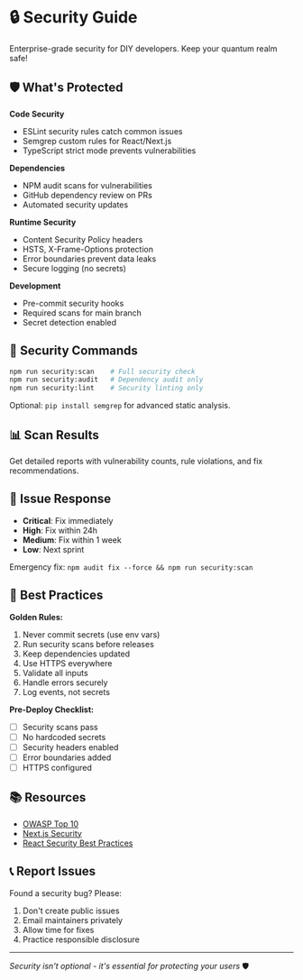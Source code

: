 # 🔒 Security Guide

Enterprise-grade security for DIY developers. Keep your quantum realm safe!

## 🛡️ What's Protected

**Code Security**
- ESLint security rules catch common issues
- Semgrep custom rules for React/Next.js
- TypeScript strict mode prevents vulnerabilities

**Dependencies**  
- NPM audit scans for vulnerabilities
- GitHub dependency review on PRs
- Automated security updates

**Runtime Security**
- Content Security Policy headers
- HSTS, X-Frame-Options protection
- Error boundaries prevent data leaks
- Secure logging (no secrets)

**Development**
- Pre-commit security hooks
- Required scans for main branch
- Secret detection enabled

## 🔧 Security Commands

```bash
npm run security:scan    # Full security check
npm run security:audit   # Dependency audit only  
npm run security:lint    # Security linting only
```

Optional: `pip install semgrep` for advanced static analysis.

## 📊 Scan Results

Get detailed reports with vulnerability counts, rule violations, and fix recommendations.

## 🚨 Issue Response

- **Critical**: Fix immediately
- **High**: Fix within 24h  
- **Medium**: Fix within 1 week
- **Low**: Next sprint

Emergency fix: `npm audit fix --force && npm run security:scan`

## 🔐 Best Practices

**Golden Rules:**
1. Never commit secrets (use env vars)
2. Run security scans before releases
3. Keep dependencies updated
4. Use HTTPS everywhere
5. Validate all inputs
6. Handle errors securely
7. Log events, not secrets

**Pre-Deploy Checklist:**
- [ ] Security scans pass
- [ ] No hardcoded secrets  
- [ ] Security headers enabled
- [ ] Error boundaries added
- [ ] HTTPS configured

## 📚 Resources

- [OWASP Top 10](https://owasp.org/www-project-top-ten/)
- [Next.js Security](https://nextjs.org/docs/advanced-features/security-headers)  
- [React Security Best Practices](https://react.dev/learn/writing-secure-react-code)

## 📞 Report Issues

Found a security bug? Please:
1. Don't create public issues
2. Email maintainers privately  
3. Allow time for fixes
4. Practice responsible disclosure

---

*Security isn't optional - it's essential for protecting your users* 🛡️